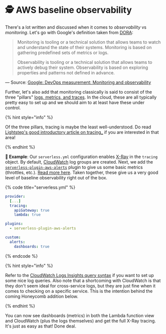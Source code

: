 # 🕵 AWS baseline observability

There's a lot written and discussed when it comes to _observability_ vs _monitoring_. Let's go with Google's definition taken from [DORA](https://cloud.google.com/devops):

> Monitoring is tooling or a technical solution that allows teams to watch and understand the state of their systems. Monitoring is based on gathering predefined sets of metrics or logs.
>
> Observability is tooling or a technical solution that allows teams to actively debug their system. Observability is based on exploring properties and patterns not defined in advance.

— Source: [Google: DevOps measurement: Monitoring and observability](https://cloud.google.com/architecture/devops/devops-measurement-monitoring-and-observability)

Further, let's also add that monitoring classically is said to consist of the three "pillars" [logs, metrics, and traces](https://www.oreilly.com/library/view/distributed-systems-observability/9781492033431/ch04.html). In the cloud, these are all typically pretty easy to set up and we should aim to at least have these under control.

{% hint style="info" %}

Of the three pillars, tracing is maybe the least well-understood. Do read [Lightstep's good introductory article on tracing\_](https://lightstep.com/distributed-tracing/) if you are interested in that area!

{% endhint %}

**🎯 Example**: Our `serverless.yml` configuration enables [X-Ray](https://aws.amazon.com/xray/) in the `tracing` object. By default, [CloudWatch](https://aws.amazon.com/cloudwatch/) log groups are created. Next, we add the [`serverless-plugin-aws-alerts`](https://github.com/ACloudGuru/serverless-plugin-aws-alerts) plugin to give us some basic metrics (throttles, etc.). [Read more here](https://www.serverless.com/blog/serverless-ops-metrics). Taken together, these give us a very good level of baseline observability right out of the box.

{% code title="serverless.yml" %}

```yml
provider:
  [...]
  tracing:
    apiGateway: true
    lambda: true

plugins:
  - serverless-plugin-aws-alerts

custom:
  alerts:
    dashboards: true
```

{% endcode %}

{% hint style="info" %}

Refer to the [CloudWatch Logs Insights query syntax](https://docs.aws.amazon.com/AmazonCloudWatch/latest/logs/CWL_QuerySyntax.html) if you want to set up some nice log queries. Also note that a shortcoming with CloudWatch is that they don't seem ideal for cross-service logs, but they are just fine when it comes to checking on a specific service. This is the intention behind the coming Honeycomb addition below.

{% endhint %}

You can now see dashboards (metrics) in both the Lambda function view and CloudWatch (plus the logs themselves) and get the full X-Ray tracing. It's just as easy as that! Done deal.
